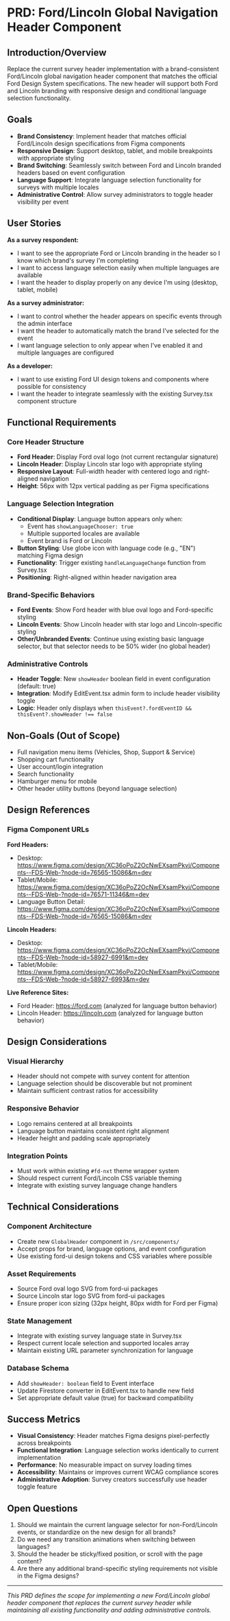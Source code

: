 # PRD: Ford/Lincoln Global Navigation Header Component

## Introduction/Overview

Replace the current survey header implementation with a brand-consistent Ford/Lincoln global navigation header component that matches the official Ford Design System specifications. The new header will support both Ford and Lincoln branding with responsive design and conditional language selection functionality.

## Goals

- **Brand Consistency**: Implement header that matches official Ford/Lincoln design specifications from Figma components
- **Responsive Design**: Support desktop, tablet, and mobile breakpoints with appropriate styling
- **Brand Switching**: Seamlessly switch between Ford and Lincoln branded headers based on event configuration
- **Language Support**: Integrate language selection functionality for surveys with multiple locales
- **Administrative Control**: Allow survey administrators to toggle header visibility per event

## User Stories

**As a survey respondent:**
- I want to see the appropriate Ford or Lincoln branding in the header so I know which brand's survey I'm completing
- I want to access language selection easily when multiple languages are available
- I want the header to display properly on any device I'm using (desktop, tablet, mobile)

**As a survey administrator:**
- I want to control whether the header appears on specific events through the admin interface
- I want the header to automatically match the brand I've selected for the event
- I want language selection to only appear when I've enabled it and multiple languages are configured

**As a developer:**
- I want to use existing Ford UI design tokens and components where possible for consistency
- I want the header to integrate seamlessly with the existing Survey.tsx component structure

## Functional Requirements

### Core Header Structure
- **Ford Header**: Display Ford oval logo (not current rectangular signature)
- **Lincoln Header**: Display Lincoln star logo with appropriate styling
- **Responsive Layout**: Full-width header with centered logo and right-aligned navigation
- **Height**: 56px with 12px vertical padding as per Figma specifications

### Language Selection Integration
- **Conditional Display**: Language button appears only when:
  - Event has `showLanguageChooser: true`
  - Multiple supported locales are available
  - Event brand is Ford or Lincoln
- **Button Styling**: Use globe icon with language code (e.g., "EN") matching Figma design
- **Functionality**: Trigger existing `handleLanguageChange` function from Survey.tsx
- **Positioning**: Right-aligned within header navigation area

### Brand-Specific Behaviors
- **Ford Events**: Show Ford header with blue oval logo and Ford-specific styling
- **Lincoln Events**: Show Lincoln header with star logo and Lincoln-specific styling  
- **Other/Unbranded Events**: Continue using existing basic language selector, but that selector needs to be 50% wider (no global header)

### Administrative Controls
- **Header Toggle**: New `showHeader` boolean field in event configuration (default: true)
- **Integration**: Modify EditEvent.tsx admin form to include header visibility toggle
- **Logic**: Header only displays when `thisEvent?.fordEventID && thisEvent?.showHeader !== false`

## Non-Goals (Out of Scope)

- Full navigation menu items (Vehicles, Shop, Support & Service)
- Shopping cart functionality
- User account/login integration
- Search functionality
- Hamburger menu for mobile
- Other header utility buttons (beyond language selection)

## Design References

### Figma Component URLs
**Ford Headers:**
- Desktop: https://www.figma.com/design/XC36oPoZ2OcNwEXsamPkvj/Components--FDS-Web-?node-id=76565-15086&m=dev
- Tablet/Mobile: https://www.figma.com/design/XC36oPoZ2OcNwEXsamPkvj/Components--FDS-Web-?node-id=76571-11346&m=dev
- Language Button Detail: https://www.figma.com/design/XC36oPoZ2OcNwEXsamPkvj/Components--FDS-Web-?node-id=76565-15086&m=dev

**Lincoln Headers:**
- Desktop: https://www.figma.com/design/XC36oPoZ2OcNwEXsamPkvj/Components--FDS-Web-?node-id=58927-6991&m=dev
- Tablet/Mobile: https://www.figma.com/design/XC36oPoZ2OcNwEXsamPkvj/Components--FDS-Web-?node-id=58927-6993&m=dev

**Live Reference Sites:**
- Ford Header: https://ford.com (analyzed for language button behavior)
- Lincoln Header: https://lincoln.com (analyzed for language button behavior)

## Design Considerations

### Visual Hierarchy
- Header should not compete with survey content for attention
- Language selection should be discoverable but not prominent
- Maintain sufficient contrast ratios for accessibility

### Responsive Behavior
- Logo remains centered at all breakpoints
- Language button maintains consistent right alignment
- Header height and padding scale appropriately

### Integration Points
- Must work within existing `#fd-nxt` theme wrapper system
- Should respect current Ford/Lincoln CSS variable theming
- Integrate with existing survey language change handlers

## Technical Considerations

### Component Architecture
- Create new `GlobalHeader` component in `/src/components/`
- Accept props for brand, language options, and event configuration
- Use existing ford-ui design tokens and CSS variables where possible

### Asset Requirements
- Source Ford oval logo SVG from ford-ui packages
- Source Lincoln star logo SVG from ford-ui packages  
- Ensure proper icon sizing (32px height, 80px width for Ford per Figma)

### State Management
- Integrate with existing survey language state in Survey.tsx
- Respect current locale selection and supported locales array
- Maintain existing URL parameter synchronization for language

### Database Schema
- Add `showHeader: boolean` field to Event interface
- Update Firestore converter in EditEvent.tsx to handle new field
- Set appropriate default value (true) for backward compatibility

## Success Metrics

- **Visual Consistency**: Header matches Figma designs pixel-perfectly across breakpoints
- **Functional Integration**: Language selection works identically to current implementation
- **Performance**: No measurable impact on survey loading times
- **Accessibility**: Maintains or improves current WCAG compliance scores
- **Administrative Adoption**: Survey creators successfully use header toggle feature

## Open Questions

1. Should we maintain the current language selector for non-Ford/Lincoln events, or standardize on the new design for all brands?
2. Do we need any transition animations when switching between languages?
3. Should the header be sticky/fixed position, or scroll with the page content?
4. Are there any additional brand-specific styling requirements not visible in the Figma designs?

---

*This PRD defines the scope for implementing a new Ford/Lincoln global header component that replaces the current survey header while maintaining all existing functionality and adding administrative controls.*